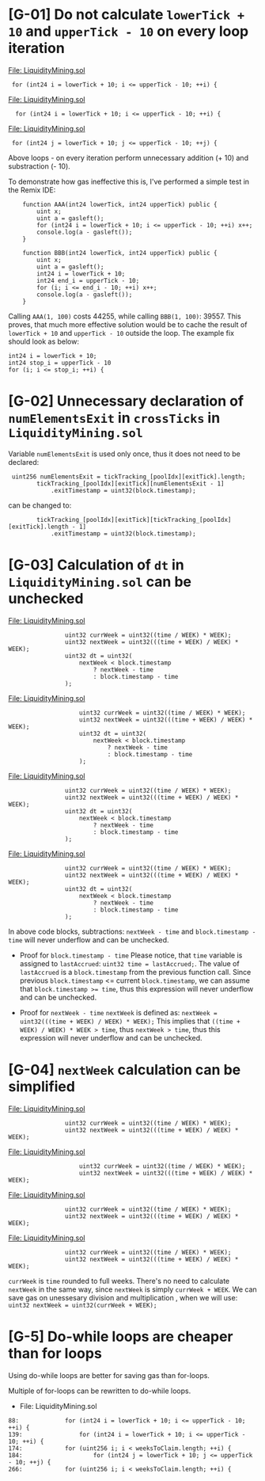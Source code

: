 # [G-01] Do not calculate `lowerTick + 10` and `upperTick - 10` on every loop iteration

[File: LiquidityMining.sol](https://github.com/code-423n4/2023-10-canto/blob/40edbe0c9558b478c84336aaad9b9626e5d99f34/canto_ambient/contracts/mixins/LiquidityMining.sol#L88)
```
 for (int24 i = lowerTick + 10; i <= upperTick - 10; ++i) {
```

[File: LiquidityMining.sol](https://github.com/code-423n4/2023-10-canto/blob/40edbe0c9558b478c84336aaad9b9626e5d99f34/canto_ambient/contracts/mixins/LiquidityMining.sol#L139)
```
  for (int24 i = lowerTick + 10; i <= upperTick - 10; ++i) {
```

[File: LiquidityMining.sol](https://github.com/code-423n4/2023-10-canto/blob/40edbe0c9558b478c84336aaad9b9626e5d99f34/canto_ambient/contracts/mixins/LiquidityMining.sol#L184)
```
 for (int24 j = lowerTick + 10; j <= upperTick - 10; ++j) {
```

Above loops - on every iteration perform unnecessary addition (+ 10) and substraction (- 10).

To demonstrate how gas ineffective this is, I've performed a simple test in the Remix IDE:

```
    function AAA(int24 lowerTick, int24 upperTick) public {
        uint x;
        uint a = gasleft();
        for (int24 i = lowerTick + 10; i <= upperTick - 10; ++i) x++;
        console.log(a - gasleft());
    }

    function BBB(int24 lowerTick, int24 upperTick) public {
        uint x;
        uint a = gasleft();
        int24 i = lowerTick + 10;
        int24 end_i = upperTick - 10;
        for (i; i <= end_i - 10; ++i) x++;
        console.log(a - gasleft());
    }
``` 

Calling `AAA(1, 100)` costs 44255, while calling `BBB(1, 100)`: 39557.
This proves, that much more effective solution would be to cache the result of `lowerTick + 10` and `upperTick - 10` outside the loop.
The example fix should look as below:

```
int24 i = lowerTick + 10;
int24 stop_i = upperTick - 10
for (i; i <= stop_i; ++i) {
```

# [G-02] Unnecessary declaration of `numElementsExit` in `crossTicks` in `LiquidityMining.sol`

Variable `numElementsExit` is used only once, thus it does not need to be declared:

```
 uint256 numElementsExit = tickTracking_[poolIdx][exitTick].length;
        tickTracking_[poolIdx][exitTick][numElementsExit - 1]
            .exitTimestamp = uint32(block.timestamp);
```

can be changed to:

```
        tickTracking_[poolIdx][exitTick][tickTracking_[poolIdx][exitTick].length - 1]
            .exitTimestamp = uint32(block.timestamp);
```

# [G-03] Calculation of `dt` in `LiquidityMining.sol` can be unchecked


[File: LiquidityMining.sol](https://github.com/code-423n4/2023-10-canto/blob/40edbe0c9558b478c84336aaad9b9626e5d99f34/canto_ambient/contracts/mixins/LiquidityMining.sol#L51-L57)
```
                uint32 currWeek = uint32((time / WEEK) * WEEK);
                uint32 nextWeek = uint32(((time + WEEK) / WEEK) * WEEK);
                uint32 dt = uint32(
                    nextWeek < block.timestamp
                        ? nextWeek - time
                        : block.timestamp - time
                );
```

[File: LiquidityMining.sol](https://github.com/code-423n4/2023-10-canto/blob/40edbe0c9558b478c84336aaad9b9626e5d99f34/canto_ambient/contracts/mixins/LiquidityMining.sol#L96-L102)
```
                    uint32 currWeek = uint32((time / WEEK) * WEEK);
                    uint32 nextWeek = uint32(((time + WEEK) / WEEK) * WEEK);
                    uint32 dt = uint32(
                        nextWeek < block.timestamp
                            ? nextWeek - time
                            : block.timestamp - time
                    );
```

[File: LiquidityMining.sol](https://github.com/code-423n4/2023-10-canto/blob/40edbe0c9558b478c84336aaad9b9626e5d99f34/canto_ambient/contracts/mixins/LiquidityMining.sol#L208-L214)
```
                uint32 currWeek = uint32((time / WEEK) * WEEK);
                uint32 nextWeek = uint32(((time + WEEK) / WEEK) * WEEK);
                uint32 dt = uint32(
                    nextWeek < block.timestamp
                        ? nextWeek - time
                        : block.timestamp - time
                );
```

[File: LiquidityMining.sol](https://github.com/code-423n4/2023-10-canto/blob/40edbe0c9558b478c84336aaad9b9626e5d99f34/canto_ambient/contracts/mixins/LiquidityMining.sol#L238-L244)
```
                uint32 currWeek = uint32((time / WEEK) * WEEK);
                uint32 nextWeek = uint32(((time + WEEK) / WEEK) * WEEK);
                uint32 dt = uint32(
                    nextWeek < block.timestamp
                        ? nextWeek - time
                        : block.timestamp - time
                );
```

In above code blocks, subtractions: `nextWeek - time` and `block.timestamp - time` will never underflow and can be unchecked.

* Proof for `block.timestamp - time`
Please notice, that `time` variable is assigned to `lastAccrued`: `uint32 time = lastAccrued;`.
The value of `lastAccrued` is a `block.timestamp` from the previous function call.
Since previous `block.timestamp` <=  current `block.timestamp`, we can assume that `block.timestamp >= time`, thus this expression will never underflow and can be unchecked.

* Proof for `nextWeek - time`
`nextWeek` is defined as: `nextWeek = uint32(((time + WEEK) / WEEK) * WEEK);`
This implies that `((time + WEEK) / WEEK) * WEEK > time`, thus `nextWeek > time`, thus this expression will never underflow and can be unchecked.


# [G-04] `nextWeek` calculation can be simplified

[File: LiquidityMining.sol](https://github.com/code-423n4/2023-10-canto/blob/40edbe0c9558b478c84336aaad9b9626e5d99f34/canto_ambient/contracts/mixins/LiquidityMining.sol#L51-L53)
```
                uint32 currWeek = uint32((time / WEEK) * WEEK);
                uint32 nextWeek = uint32(((time + WEEK) / WEEK) * WEEK);

```

[File: LiquidityMining.sol](https://github.com/code-423n4/2023-10-canto/blob/40edbe0c9558b478c84336aaad9b9626e5d99f34/canto_ambient/contracts/mixins/LiquidityMining.sol#L96-L97)
```
                    uint32 currWeek = uint32((time / WEEK) * WEEK);
                    uint32 nextWeek = uint32(((time + WEEK) / WEEK) * WEEK);

```

[File: LiquidityMining.sol](https://github.com/code-423n4/2023-10-canto/blob/40edbe0c9558b478c84336aaad9b9626e5d99f34/canto_ambient/contracts/mixins/LiquidityMining.sol#L208-L209)
```
                uint32 currWeek = uint32((time / WEEK) * WEEK);
                uint32 nextWeek = uint32(((time + WEEK) / WEEK) * WEEK);

```

[File: LiquidityMining.sol](https://github.com/code-423n4/2023-10-canto/blob/40edbe0c9558b478c84336aaad9b9626e5d99f34/canto_ambient/contracts/mixins/LiquidityMining.sol#L238-L239)
```
                uint32 currWeek = uint32((time / WEEK) * WEEK);
                uint32 nextWeek = uint32(((time + WEEK) / WEEK) * WEEK);

```
`currWeek` is `time` rounded to full weeks.
There's no need to calculate `nextWeek` in the same way, since `nextWeek` is simply `currWeek + WEEK`.
We can save gas on unessesary division and multiplication , when we will use: `uint32 nextWeek = uint32(currWeek + WEEK);`


# [G-5] Do-while loops are cheaper than for loops

Using do-while loops are better for saving gas than for-loops.

Multiple of for-loops can be rewritten to do-while loops.

* File: LiquidityMining.sol

```
88:             for (int24 i = lowerTick + 10; i <= upperTick - 10; ++i) {
139:	            for (int24 i = lowerTick + 10; i <= upperTick - 10; ++i) {
174:	        for (uint256 i; i < weeksToClaim.length; ++i) {
184:	                for (int24 j = lowerTick + 10; j <= upperTick - 10; ++j) {
266:	        for (uint256 i; i < weeksToClaim.length; ++i) {
```

